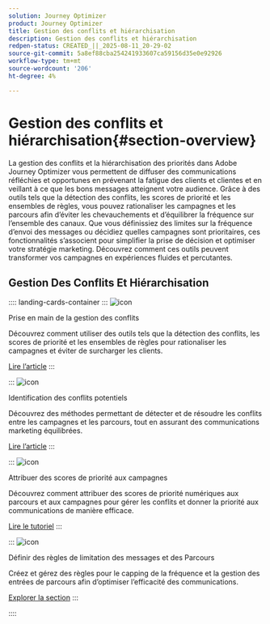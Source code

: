 ```yaml
---
solution: Journey Optimizer
product: Journey Optimizer
title: Gestion des conflits et hiérarchisation
description: Gestion des conflits et hiérarchisation
redpen-status: CREATED_||_2025-08-11_20-29-02
source-git-commit: 5a8ef88cba254241933607ca59156d35e0e92926
workflow-type: tm+mt
source-wordcount: '206'
ht-degree: 4%

---
```



# Gestion des conflits et hiérarchisation{#section-overview}

La gestion des conflits et la hiérarchisation des priorités dans Adobe Journey Optimizer vous permettent de diffuser des communications réfléchies et opportunes en prévenant la fatigue des clients et clientes et en veillant à ce que les bons messages atteignent votre audience. Grâce à des outils tels que la détection des conflits, les scores de priorité et les ensembles de règles, vous pouvez rationaliser les campagnes et les parcours afin d’éviter les chevauchements et d’équilibrer la fréquence sur l’ensemble des canaux. Que vous définissiez des limites sur la fréquence d’envoi des messages ou décidiez quelles campagnes sont prioritaires, ces fonctionnalités s’associent pour simplifier la prise de décision et optimiser votre stratégie marketing. Découvrez comment ces outils peuvent transformer vos campagnes en expériences fluides et percutantes.

## Gestion Des Conflits Et Hiérarchisation

:::: landing-cards-container
:::
![icon](https://cdn.experienceleague.adobe.com/icons/circle-play.svg?lang=fr)

Prise en main de la gestion des conflits

Découvrez comment utiliser des outils tels que la détection des conflits, les scores de priorité et les ensembles de règles pour rationaliser les campagnes et éviter de surcharger les clients.

[Lire l’article](../using/conflict-prioritization/gs-conflict-prioritization.md)
:::

:::
![icon](https://cdn.experienceleague.adobe.com/icons/list-check.svg?lang=fr)

Identification des conflits potentiels

Découvrez des méthodes permettant de détecter et de résoudre les conflits entre les campagnes et les parcours, tout en assurant des communications marketing équilibrées.

[Lire l’article](../using/conflict-prioritization/conflicts.md)
:::

:::
![icon](https://cdn.experienceleague.adobe.com/icons/bullseye.svg?lang=fr)

Attribuer des scores de priorité aux campagnes

Découvrez comment attribuer des scores de priorité numériques aux parcours et aux campagnes pour gérer les conflits et donner la priorité aux communications de manière efficace.

[Lire le tutoriel](../using/conflict-prioritization/priority-scores.md)
:::

:::
![icon](https://cdn.experienceleague.adobe.com/icons/gear.svg?lang=fr)

Définir des règles de limitation des messages et des Parcours

Créez et gérez des règles pour le capping de la fréquence et la gestion des entrées de parcours afin d’optimiser l’efficacité des communications.

[Explorer la section](capping-rules-landing-page.md)
:::

::::
